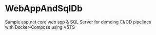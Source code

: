 # WebAppAndSqlDb
Sample asp.net core web app &amp; SQL Server for demoing CI/CD pipelines with Docker-Compose using VSTS
